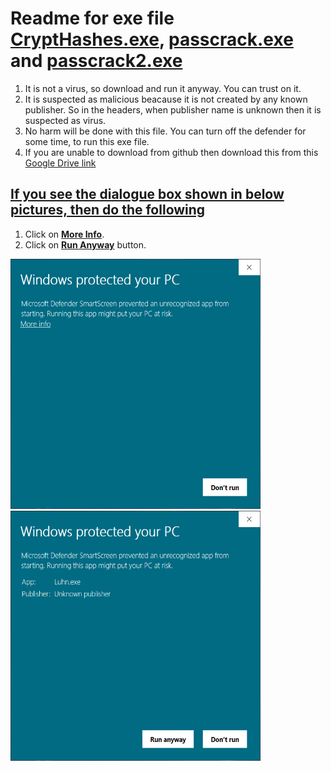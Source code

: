 # Readme for exe file <a href="https://github.com/AnshVaid4/Python/blob/master/Login%20password%20cracking/For%20Windows/CryptHashes.exe">CryptHashes.exe</a>, <a href="https://github.com/AnshVaid4/Python/blob/master/Login%20password%20cracking/For%20Windows/passcrack.exe">passcrack.exe</a> and <a href="https://github.com/AnshVaid4/Python/blob/master/Login%20password%20cracking/For%20Windows/passcrack2.exe">passcrack2.exe</a>
1. It is not a virus, so download and run it anyway. You can trust on it.
2. It is suspected as malicious beacause it is not created by any known publisher. So in the headers, when publisher name is unknown then it is suspected as virus.
3. No harm will be done with this file. You can turn off the defender for some time, to run this exe file.
4. If you are unable to download from github then download this from this <a href="https://drive.google.com/drive/folders/1nGhGq1t-Tfr_hlO29AFbxVDF66I4-H_A?usp=sharing">Google Drive link </a>

## <u>If you see the dialogue box shown in below pictures, then do the following</u>
1. Click on <u><b>More Info</b></u>.
2. Click on <u><b>Run Anyway</b></u> button.


<centre><img src="https://github.com/AnshVaid4/Python/blob/master/Luhn%20algorithm/readme_assets/D1.PNG" height="400" width="400"></centre>
<centre><img src="https://github.com/AnshVaid4/Python/blob/master/Luhn%20algorithm/readme_assets/D2.PNG" height="400" width="400"></centre>



